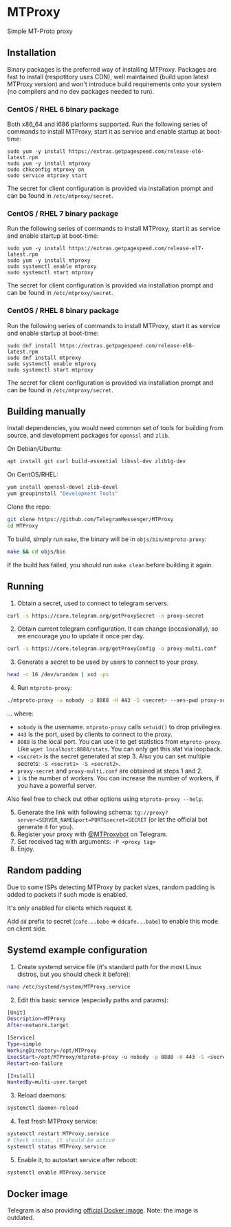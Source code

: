 # MTProxy
Simple MT-Proto proxy

## Installation

Binary packages is the preferred way of installing MTProxy. Packages are fast to install (respotitory uses CDN), well maintained (build upon latest MTProxy version) and won't introduce build requirements onto your system (no compilers and no dev packages needed to run).

### CentOS / RHEL 6 binary package

Both x86_64 and i686 platforms supported. Run the following series of commands to install MTProxy, start it as service and enable startup at boot-time:

    sudo yum -y install https://extras.getpagespeed.com/release-el6-latest.rpm 
    sudo yum -y install mtproxy
    sudo chkconfig mtproxy on
    sudo service mtproxy start

The secret for client configuration is provided via installation prompt and can be found in `/etc/mtproxy/secret`.   
    
### CentOS / RHEL 7 binary package

Run the following series of commands to install MTProxy, start it as service and enable startup at boot-time:

    sudo yum -y install https://extras.getpagespeed.com/release-el7-latest.rpm 
    sudo yum -y install mtproxy
    sudo systemctl enable mtproxy
    sudo systemctl start mtproxy
   
The secret for client configuration is provided via installation prompt and can be found in `/etc/mtproxy/secret`.   
    
### CentOS / RHEL 8 binary package  

Run the following series of commands to install MTProxy, start it as service and enable startup at boot-time:

    sudo dnf install https://extras.getpagespeed.com/release-el8-latest.rpm
    sudo dnf install mtproxy
    sudo systemctl enable mtproxy
    sudo systemctl start mtproxy

The secret for client configuration is provided via installation prompt and can be found in `/etc/mtproxy/secret`.

## Building manually

Install dependencies, you would need common set of tools for building from source, and development packages for `openssl` and `zlib`.

On Debian/Ubuntu:
```bash
apt install git curl build-essential libssl-dev zlib1g-dev
```
On CentOS/RHEL:
```bash
yum install openssl-devel zlib-devel
yum groupinstall "Development Tools"
```

Clone the repo:
```bash
git clone https://github.com/TelegramMessenger/MTProxy
cd MTProxy
```

To build, simply run `make`, the binary will be in `objs/bin/mtproto-proxy`:

```bash
make && cd objs/bin
```

If the build has failed, you should run `make clean` before building it again.

## Running
1. Obtain a secret, used to connect to telegram servers.
```bash
curl -s https://core.telegram.org/getProxySecret -o proxy-secret
```
2. Obtain current telegram configuration. It can change (occasionally), so we encourage you to update it once per day.
```bash
curl -s https://core.telegram.org/getProxyConfig -o proxy-multi.conf
```
3. Generate a secret to be used by users to connect to your proxy.
```bash
head -c 16 /dev/urandom | xxd -ps
```
4. Run `mtproto-proxy`:
```bash
./mtproto-proxy -u nobody -p 8888 -H 443 -S <secret> --aes-pwd proxy-secret proxy-multi.conf -M 1
```
... where:
- `nobody` is the username. `mtproto-proxy` calls `setuid()` to drop privilegies.
- `443` is the port, used by clients to connect to the proxy.
- `8888` is the local port. You can use it to get statistics from `mtproto-proxy`. Like `wget localhost:8888/stats`. You can only get this stat via loopback.
- `<secret>` is the secret generated at step 3. Also you can set multiple secrets: `-S <secret1> -S <secret2>`.
- `proxy-secret` and `proxy-multi.conf` are obtained at steps 1 and 2.
- `1` is the number of workers. You can increase the number of workers, if you have a powerful server.

Also feel free to check out other options using `mtproto-proxy --help`.

5. Generate the link with following schema: `tg://proxy?server=SERVER_NAME&port=PORT&secret=SECRET` (or let the official bot generate it for you).
6. Register your proxy with [@MTProxybot](https://t.me/MTProxybot) on Telegram.
7. Set received tag with arguments: `-P <proxy tag>`
8. Enjoy.

## Random padding
Due to some ISPs detecting MTProxy by packet sizes, random padding is
added to packets if such mode is enabled.

It's only enabled for clients which request it.

Add `dd` prefix to secret (`cafe...babe` => `ddcafe...babe`) to enable
this mode on client side.

## Systemd example configuration
1. Create systemd service file (it's standard path for the most Linux distros, but you should check it before):
```bash
nano /etc/systemd/system/MTProxy.service
```
2. Edit this basic service (especially paths and params):
```bash
[Unit]
Description=MTProxy
After=network.target

[Service]
Type=simple
WorkingDirectory=/opt/MTProxy
ExecStart=/opt/MTProxy/mtproto-proxy -u nobody -p 8888 -H 443 -S <secret> -P <proxy tag> <other params>
Restart=on-failure

[Install]
WantedBy=multi-user.target
```
3. Reload daemons:
```bash
systemctl daemon-reload
```
4. Test fresh MTProxy service:
```bash
systemctl restart MTProxy.service
# Check status, it should be active
systemctl status MTProxy.service
```
5. Enable it, to autostart service after reboot:
```bash
systemctl enable MTProxy.service
```

## Docker image
Telegram is also providing [official Docker image](https://hub.docker.com/r/telegrammessenger/proxy/).
Note: the image is outdated.
